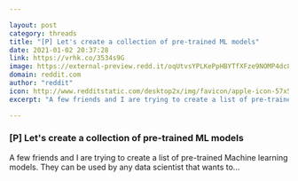 ```yaml
---

layout: post
category: threads
title: "[P] Let's create a collection of pre-trained ML models"
date: 2021-01-02 20:37:28
link: https://vrhk.co/3534s9G
image: https://external-preview.redd.it/oqUtvsYPLKePpHBYTfXFze9NOMP4dc89RI6_JpbjIlY.jpg?width=64&height=33.5078534031&auto=webp&crop=64:33.5078534031,smart&s=44077a0af6d73bd58438e14d92fda8845be346d6
domain: reddit.com
author: "reddit"
icon: http://www.redditstatic.com/desktop2x/img/favicon/apple-icon-57x57.png
excerpt: "A few friends and I are trying to create a list of pre-trained Machine learning models. They can be used by any data scientist that wants to..."

---
```


### [P] Let's create a collection of pre-trained ML models

A few friends and I are trying to create a list of pre-trained Machine learning models. They can be used by any data scientist that wants to...